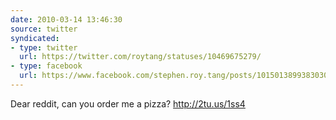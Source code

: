 ```yaml
---
date: 2010-03-14 13:46:30
source: twitter
syndicated:
- type: twitter
  url: https://twitter.com/roytang/statuses/10469675279/
- type: facebook
  url: https://www.facebook.com/stephen.roy.tang/posts/10150138993830300
---
```


Dear reddit, can you order me a pizza? http://2tu.us/1ss4